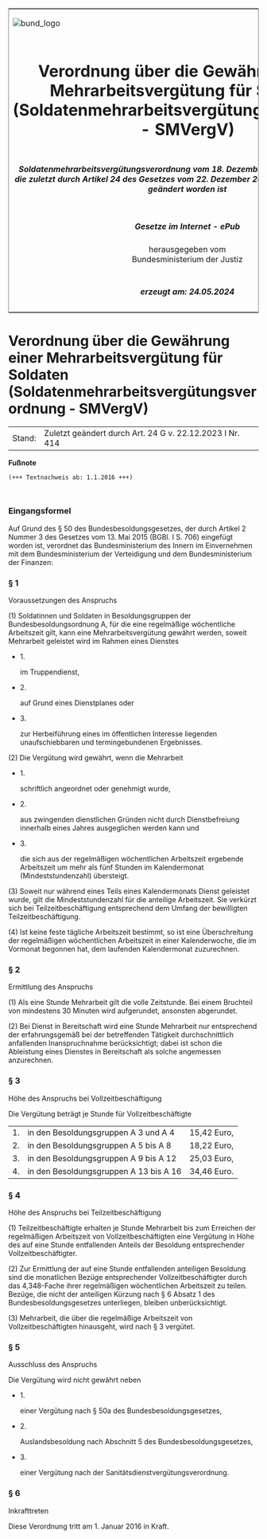 <span id="DECKBLATT.html"></span>

<table border="0" frame="border" width="100%">

<tr valign="top">

<td align="left">

![bund\_logo](BfJ_2021_Web_de_de.gif)

</td>

<td align="right">

 

</td>

</tr>

<tr align="center" valign="middle">

<td colspan="2">

# Verordnung über die Gewährung einer Mehrarbeitsvergütung für Soldaten (Soldatenmehrarbeitsvergütungsverordnung - SMVergV)

</td>

</tr>

<tr align="center" valign="middle">

<td colspan="2">

##### Soldatenmehrarbeitsvergütungsverordnung vom 18. Dezember 2015 (BGBl. I S. 2465), die zuletzt durch Artikel 24 des Gesetzes vom 22. Dezember 2023 (BGBl. 2023 I Nr. 414) geändert worden ist

</td>

</tr>

<tr align="center" valign="middle">

<td colspan="2">

  
  

##### Gesetze im Internet - ePub  
  
herausgegeben vom  
Bundesministerium der Justiz

</td>

</tr>

<tr align="center" valign="bottom">

<td colspan="2">

  
  

##### erzeugt am: 24.05.2024

</td>

</tr>

</table>

<span id="BJNR246500015.html"></span>

# Verordnung über die Gewährung einer Mehrarbeitsvergütung für Soldaten (Soldatenmehrarbeitsvergütungsverordnung - SMVergV)

<div>

<div class="jnhtml">

|        |                                                          |
| ------ | -------------------------------------------------------- |
| Stand: | Zuletzt geändert durch Art. 24 G v. 22.12.2023 I Nr. 414 |

</div>

</div>

<div>

  
**Fußnote**

<div class="jnhtml">

<div>

<div class="jurAbsatz">

  

``` 
(+++ Textnachweis ab: 1.1.2016 +++)

 
```

</div>

</div>

</div>

</div>

<span id="BJNR246500015BJNE000100000.html"></span>

### Eingangsformel  

<div>

<div class="jnhtml">

<div>

<div class="jurAbsatz">

Auf Grund des § 50 des Bundesbesoldungsgesetzes, der durch Artikel 2
Nummer 3 des Gesetzes vom 13. Mai 2015 (BGBl. I S. 706) eingefügt worden
ist, verordnet das Bundesministerium des Innern im Einvernehmen mit dem
Bundesministerium der Verteidigung und dem Bundesministerium der
Finanzen:

</div>

</div>

</div>

</div>

<span id="BJNR246500015BJNE000201360.html"></span>

### § 1  
Voraussetzungen des Anspruchs

<div>

<div class="jnhtml">

<div>

<div class="jurAbsatz">

(1) Soldatinnen und Soldaten in Besoldungsgruppen der
Bundesbesoldungsordnung A, für die eine regelmäßige wöchentliche
Arbeitszeit gilt, kann eine Mehrarbeitsvergütung gewährt werden, soweit
Mehrarbeit geleistet wird im Rahmen eines Dienstes

  - 1\.
    
    <div>
    
    im Truppendienst,
    
    </div>

  - 2\.
    
    <div>
    
    auf Grund eines Dienstplanes oder
    
    </div>

  - 3\.
    
    <div>
    
    zur Herbeiführung eines im öffentlichen Interesse liegenden
    unaufschiebbaren und termingebundenen Ergebnisses.
    
    </div>

</div>

<div class="jurAbsatz">

(2) Die Vergütung wird gewährt, wenn die Mehrarbeit

  - 1\.
    
    <div>
    
    schriftlich angeordnet oder genehmigt wurde,
    
    </div>

  - 2\.
    
    <div>
    
    aus zwingenden dienstlichen Gründen nicht durch Dienstbefreiung
    innerhalb eines Jahres ausgeglichen werden kann und
    
    </div>

  - 3\.
    
    <div>
    
    die sich aus der regelmäßigen wöchentlichen Arbeitszeit ergebende
    Arbeitszeit um mehr als fünf Stunden im Kalendermonat
    (Mindeststundenzahl) übersteigt.
    
    </div>

</div>

<div class="jurAbsatz">

(3) Soweit nur während eines Teils eines Kalendermonats Dienst geleistet
wurde, gilt die Mindeststundenzahl für die anteilige Arbeitszeit. Sie
verkürzt sich bei Teilzeitbeschäftigung entsprechend dem Umfang der
bewilligten Teilzeitbeschäftigung.

</div>

<div class="jurAbsatz">

(4) Ist keine feste tägliche Arbeitszeit bestimmt, so ist eine
Überschreitung der regelmäßigen wöchentlichen Arbeitszeit in einer
Kalenderwoche, die im Vormonat begonnen hat, dem laufenden Kalendermonat
zuzurechnen.

</div>

</div>

</div>

</div>

<span id="BJNR246500015BJNE000300000.html"></span>

### § 2  
Ermittlung des Anspruchs

<div>

<div class="jnhtml">

<div>

<div class="jurAbsatz">

(1) Als eine Stunde Mehrarbeit gilt die volle Zeitstunde. Bei einem
Bruchteil von mindestens 30 Minuten wird aufgerundet, ansonsten
abgerundet.

</div>

<div class="jurAbsatz">

(2) Bei Dienst in Bereitschaft wird eine Stunde Mehrarbeit nur
entsprechend der erfahrungsgemäß bei der betreffenden Tätigkeit
durchschnittlich anfallenden Inanspruchnahme berücksichtigt; dabei ist
schon die Ableistung eines Dienstes in Bereitschaft als solche
angemessen anzurechnen.

</div>

</div>

</div>

</div>

<span id="BJNR246500015BJNE000408360.html"></span>

### § 3  
Höhe des Anspruchs bei Vollzeitbeschäftigung

<div>

<div class="jnhtml">

<div>

<div class="jurAbsatz">

Die Vergütung beträgt je Stunde für Vollzeitbeschäftigte  
  

|     |                                        |             |
| :-- | :------------------------------------- | ----------: |
| 1\. | in den Besoldungsgruppen A 3 und A 4   | 15,42 Euro, |
| 2\. | in den Besoldungsgruppen A 5 bis A 8   | 18,22 Euro, |
| 3\. | in den Besoldungsgruppen A 9 bis A 12  | 25,03 Euro, |
| 4\. | in den Besoldungsgruppen A 13 bis A 16 | 34,46 Euro. |

</div>

</div>

</div>

</div>

<span id="BJNR246500015BJNE000500000.html"></span>

### § 4  
Höhe des Anspruchs bei Teilzeitbeschäftigung

<div>

<div class="jnhtml">

<div>

<div class="jurAbsatz">

(1) Teilzeitbeschäftigte erhalten je Stunde Mehrarbeit bis zum Erreichen
der regelmäßigen Arbeitszeit von Vollzeitbeschäftigten eine Vergütung in
Höhe des auf eine Stunde entfallenden Anteils der Besoldung
entsprechender Vollzeitbeschäftigter.

</div>

<div class="jurAbsatz">

(2) Zur Ermittlung der auf eine Stunde entfallenden anteiligen Besoldung
sind die monatlichen Bezüge entsprechender Vollzeitbeschäftigter durch
das <span style="white-space: nowrap">4,348-Fache</span> ihrer
regelmäßigen wöchentlichen Arbeitszeit zu teilen. Bezüge, die nicht
der anteiligen Kürzung nach § 6 Absatz 1 des Bundesbesoldungsgesetzes
unterliegen, bleiben unberücksichtigt.

</div>

<div class="jurAbsatz">

(3) Mehrarbeit, die über die regelmäßige Arbeitszeit von
Vollzeitbeschäftigten hinausgeht, wird nach § 3 vergütet.

</div>

</div>

</div>

</div>

<span id="BJNR246500015BJNE000602360.html"></span>

### § 5  
Ausschluss des Anspruchs

<div>

<div class="jnhtml">

<div>

<div class="jurAbsatz">

Die Vergütung wird nicht gewährt neben

  - 1\.
    
    <div>
    
    einer Vergütung nach § 50a des Bundesbesoldungsgesetzes,
    
    </div>

  - 2\.
    
    <div>
    
    Auslandsbesoldung nach Abschnitt 5 des Bundesbesoldungsgesetzes,
    
    </div>

  - 3\.
    
    <div>
    
    einer Vergütung nach der Sanitätsdienstvergütungsverordnung.
    
    </div>

</div>

</div>

</div>

</div>

<span id="BJNR246500015BJNE000700000.html"></span>

### § 6  
Inkrafttreten

<div>

<div class="jnhtml">

<div>

<div class="jurAbsatz">

Diese Verordnung tritt am 1. Januar 2016 in Kraft.

</div>

</div>

</div>

</div>
